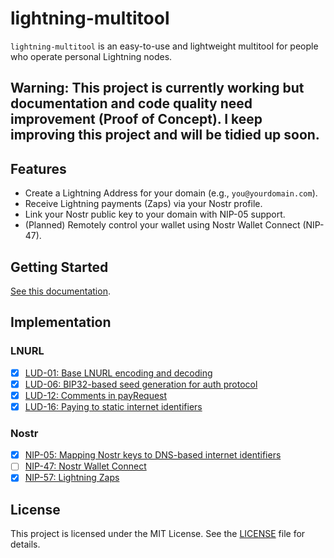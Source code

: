 # lightning-multitool

`lightning-multitool` is an easy-to-use and lightweight multitool for people who operate personal Lightning nodes.

## Warning: This project is currently working but documentation and code quality need improvement (Proof of Concept). I keep improving this project and will be tidied up soon.

## Features

- Create a Lightning Address for your domain (e.g., `you@yourdomain.com`).
- Receive Lightning payments (Zaps) via your Nostr profile.
- Link your Nostr public key to your domain with NIP-05 support.
- (Planned) Remotely control your wallet using Nostr Wallet Connect (NIP-47).

## Getting Started

[See this documentation](https://lightning-multitool.pages.dev).

## Implementation

### LNURL

- [x] [LUD-01: Base LNURL encoding and decoding](https://github.com/lightningnetwork/luds/blob/master/lud-01.md)
- [x] [LUD-06: BIP32-based seed generation for auth protocol](https://github.com/lightningnetwork/luds/blob/master/lud-06.md)
- [x] [LUD-12: Comments in payRequest](https://github.com/lightningnetwork/luds/blob/master/lud-12.md)
- [x] [LUD-16: Paying to static internet identifiers](https://github.com/lightningnetwork/luds/blob/master/lud-16.md)

### Nostr

- [x] [NIP-05: Mapping Nostr keys to DNS-based internet identifiers](https://github.com/nostr-protocol/nips/blob/master/05.md)
- [ ] [NIP-47: Nostr Wallet Connect](https://github.com/nostr-protocol/nips/blob/master/47.md)
- [x] [NIP-57: Lightning Zaps](https://github.com/nostr-protocol/nips/blob/master/57.md)

## License

This project is licensed under the MIT License. See the [LICENSE](LICENSE) file for details.
